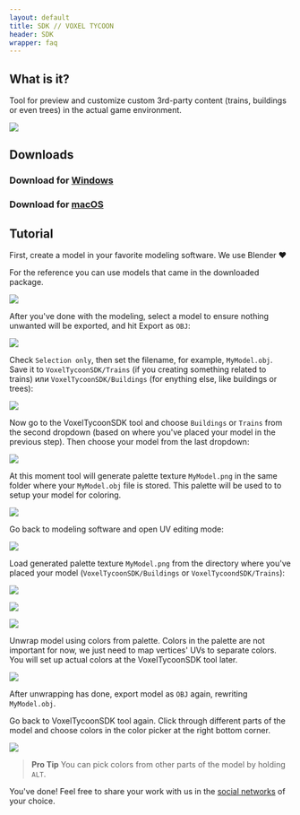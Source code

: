 ```yaml
---
layout: default
title: SDK // VOXEL TYCOON
header: SDK
wrapper: faq
---
```


## What is it?

Tool for preview and customize custom 3rd-party content (trains, buildings or even trees) in the actual game environment.

![](/assets/sdk/preview.gif)

## Downloads

### Download for [Windows](https://github.com/andrewpey/vtland/releases/download/test/VoxelTycoonSDK.zip)
### Download for [macOS](https://github.com/andrewpey/vtland/releases/download/test/VoxelTycoonSDK_Mac.zip)

## Tutorial

First, create a model in your favorite modeling software. We use Blender ❤

For the reference you can use models that came in the downloaded package.

![](/assets/sdk/1.png)

 After you've done with the modeling, select a model to ensure nothing unwanted will be exported, and hit Export as `OBJ`:

![](/assets/sdk/2.png)

Check `Selection only`, then set the filename, for example, `MyModel.obj`. Save it to `VoxelTycoonSDK/Trains` (if you creating something related to trains) или `VoxelTycoonSDK/Buildings` (for enything else, like buildings or trees):

![](/assets/sdk/3.png)

Now go to the VoxelTycoonSDK tool and choose `Buildings` or `Trains` from the second dropdown (based on where you've placed your model in the previous step). Then choose your model from the last dropdown:

![](/assets/sdk/4.png)

At this moment tool will generate palette texture `MyModel.png` in the same folder where your `MyModel.obj` file is stored. This palette will be used to to setup your model for coloring.

![](/assets/sdk/4-1.png)

Go back to modeling software and open UV editing mode:

![](/assets/sdk/5.png)

Load generated palette texture `MyModel.png` from the directory where you've placed your model (`VoxelTycoonSDK/Buildings` or `VoxelTycoondSDK/Trains`):

![](/assets/sdk/6.png)

![](/assets/sdk/7.png)

![](/assets/sdk/8.png)

Unwrap model using colors from palette. Colors in the palette are not important for now, we just need to map vertices' UVs to separate colors. You will set up actual colors at the VoxelTycoonSDK tool later.

![](/assets/sdk/9.png)

After unwrapping has done, export model as `OBJ` again, rewriting `MyModel.obj`.

Go back to VoxelTycoonSDK tool again. Click through different parts of the model and choose colors in the color picker at the right bottom corner.

![](/assets/sdk/10.png)

> **Pro Tip** You can pick colors from other parts of the  model by holding `ALT`.

You've done! Feel free to share your work with us in the [social networks](/contacts) of your choice.